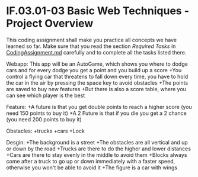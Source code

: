 # IF.03.01-03 Basic Web Techniques - Project Overview
This coding assignment shall make you practice all concepts we have learned so far. Make sure that you read the section *Required Tasks*  in [CodingAssignment.md](CodingAssignment.md) carefully and to complete all the tasks listed there.

Webapp:
This app will be an AutoGame, which shows you where to dodge cars and for every dodge you get a point and you build up a score
+You control a flying car that threatens to fall down every time, you have to hold the car in the air by pressing the space key to avoid obstacles
+The points are saved to buy new features
+But there is also a score table, where you can see which player is the best

Feature:
+A future is that you get double points to reach a higher score (you need 150 points to buy it)
+A 2 Future is that if you die you get a 2 chance (you need 200 points to buy it)

Obstacles:
+trucks
+cars
+Lock

Desgin:
+The background is a street
+The obstacles are all vertical and up or down by the road
+Trucks are there to do the higher and lower distances
+Cars are there to stay evenly in the middle to avoid them
+Blocks always come after a truck to go up or down immediately with a faster speed, otherwise you won't be able to avoid it
+The figure is a car with wings
